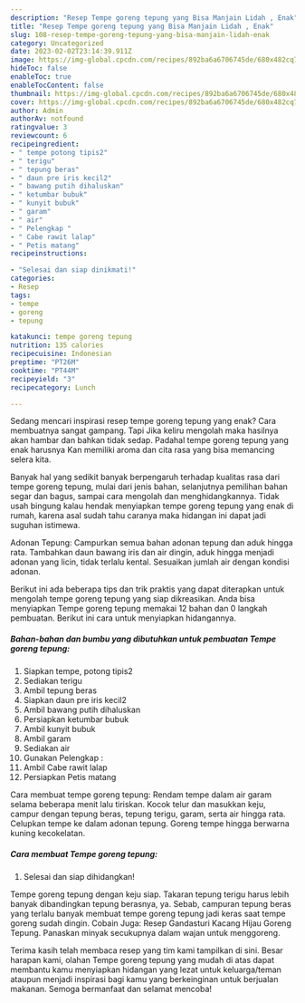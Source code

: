 ```yaml
---
description: "Resep Tempe goreng tepung yang Bisa Manjain Lidah , Enak"
title: "Resep Tempe goreng tepung yang Bisa Manjain Lidah , Enak"
slug: 108-resep-tempe-goreng-tepung-yang-bisa-manjain-lidah-enak
category: Uncategorized
date: 2023-02-02T23:14:39.911Z
image: https://img-global.cpcdn.com/recipes/892ba6a6706745de/680x482cq70/tempe-goreng-tepung-foto-resep-utama.jpg
hideToc: false
enableToc: true
enableTocContent: false
thumbnail: https://img-global.cpcdn.com/recipes/892ba6a6706745de/680x482cq70/tempe-goreng-tepung-foto-resep-utama.jpg
cover: https://img-global.cpcdn.com/recipes/892ba6a6706745de/680x482cq70/tempe-goreng-tepung-foto-resep-utama.jpg
author: Admin
authorAv: notfound
ratingvalue: 3
reviewcount: 6
recipeingredient:
- " tempe potong tipis2"
- " terigu"
- " tepung beras"
- " daun pre iris kecil2"
- " bawang putih dihaluskan"
- " ketumbar bubuk"
- " kunyit bubuk"
- " garam"
- " air"
- " Pelengkap "
- " Cabe rawit lalap"
- " Petis matang"
recipeinstructions:

- "Selesai dan siap dinikmati!"
categories:
- Resep
tags:
- tempe
- goreng
- tepung

katakunci: tempe goreng tepung 
nutrition: 135 calories
recipecuisine: Indonesian
preptime: "PT26M"
cooktime: "PT44M"
recipeyield: "3"
recipecategory: Lunch

---
```



Sedang mencari inspirasi resep tempe goreng tepung yang enak? Cara membuatnya sangat gampang. Tapi Jika keliru mengolah maka hasilnya akan hambar dan bahkan tidak sedap. Padahal tempe goreng tepung yang enak harusnya Kan memiliki aroma dan cita rasa yang bisa memancing selera kita.


Banyak hal yang sedikit banyak berpengaruh terhadap kualitas rasa dari tempe goreng tepung, mulai dari jenis bahan, selanjutnya pemilihan bahan segar dan bagus, sampai cara mengolah dan menghidangkannya. Tidak usah bingung kalau hendak menyiapkan tempe goreng tepung yang enak di rumah, karena asal sudah tahu caranya maka hidangan ini dapat jadi suguhan istimewa.

Adonan Tepung: Campurkan semua bahan adonan tepung dan aduk hingga rata. Tambahkan daun bawang iris dan air dingin, aduk hingga menjadi adonan yang licin, tidak terlalu kental. Sesuaikan jumlah air dengan kondisi adonan.


Berikut ini ada beberapa tips dan trik praktis yang dapat diterapkan untuk mengolah tempe goreng tepung yang siap dikreasikan. Anda bisa menyiapkan Tempe goreng tepung memakai 12 bahan dan 0 langkah pembuatan. Berikut ini cara untuk menyiapkan hidangannya.

<!--inarticleads1-->

##### Bahan-bahan dan bumbu yang dibutuhkan untuk pembuatan Tempe goreng tepung:

1. Siapkan  tempe, potong tipis2
1. Sediakan  terigu
1. Ambil  tepung beras
1. Siapkan  daun pre iris kecil2
1. Ambil  bawang putih dihaluskan
1. Persiapkan  ketumbar bubuk
1. Ambil  kunyit bubuk
1. Ambil  garam
1. Sediakan  air
1. Gunakan  Pelengkap :
1. Ambil  Cabe rawit lalap
1. Persiapkan  Petis matang


Cara membuat tempe goreng tepung: Rendam tempe dalam air garam selama beberapa menit lalu tiriskan. Kocok telur dan masukkan keju, campur dengan tepung beras, tepung terigu, garam, serta air hingga rata. Celupkan tempe ke dalam adonan tepung. Goreng tempe hingga berwarna kuning kecokelatan. 

<!--inarticleads2-->

##### Cara membuat Tempe goreng tepung:


1. Selesai dan siap dihidangkan!

Tempe goreng tepung dengan keju siap. Takaran tepung terigu harus lebih banyak dibandingkan tepung berasnya, ya. Sebab, campuran tepung beras yang terlalu banyak membuat tempe goreng tepung jadi keras saat tempe goreng sudah dingin. Cobain Juga: Resep Gandasturi Kacang Hijau Goreng Tepung. Panaskan minyak secukupnya dalam wajan untuk menggoreng. 

Terima kasih telah membaca resep yang tim kami tampilkan di sini. Besar harapan kami, olahan Tempe goreng tepung yang mudah di atas dapat membantu kamu menyiapkan hidangan yang lezat untuk keluarga/teman ataupun menjadi inspirasi bagi kamu yang berkeinginan untuk berjualan makanan. Semoga bermanfaat dan selamat mencoba!
